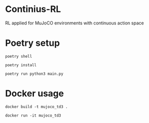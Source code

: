 # Continius-RL
RL applied for MuJoCO environments with continuous action space 

# Poetry setup
```
poetry shell

poetry install

poetry run python3 main.py
```

# Docker usage
```
docker build -t mujoco_td3 . 

docker run -it mujoco_td3
```
